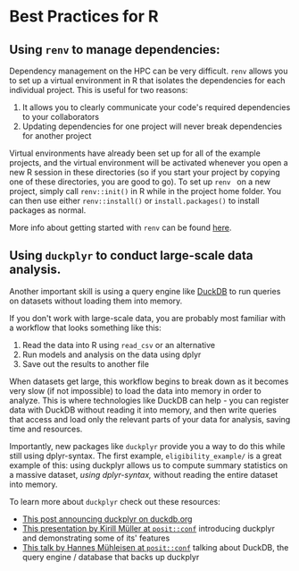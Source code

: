# Best Practices for R

## Using `renv` to manage dependencies:

Dependency management on the HPC can be very difficult. `renv` allows you to
set up a virtual environment in R that isolates the dependencies for each
individual project. This is useful for two reasons:

1. It allows you to clearly communicate your code's required dependencies to your collaborators
2. Updating dependencies for one project will never break dependencies for another project

Virtual environments have already been set up for all of the example projects, and the virtual environment will be activated whenever you open a new R session in these directories (so if you start your project by copying one of these directories, you are good to go).
To set up `renv ` on a new project, simply call `renv::init()` in R while in the project home folder. You can then use either `renv::install()` or `install.packages()` to install packages as normal.

More info about getting started with `renv` can be found [here](https://rstudio.github.io/renv/articles/renv.html).

## Using `duckplyr` to conduct large-scale data analysis.

Another important skill is using a query engine like
[DuckDB](https://duckdb.org/) to run queries on datasets without loading them
into memory.

If you don't work with large-scale data, you are probably most familiar with a
workflow that looks something like this:

1. Read the data into R using `read_csv` or an alternative
1. Run models and analysis on the data using dplyr
1. Save out the results to another file

When datasets get large, this workflow begins to break down as it becomes very
slow (if not impossible) to load the data into memory in order to analyze. This
is where technologies like DuckDB can help - you can register data with DuckDB
without reading it into memory, and then write queries that access and load
only the relevant parts of your data for analysis, saving time and resources.

Importantly, new packages like `duckplyr` provide you a way to do this while
still using dplyr-syntax. The first example, `eligibility_example/` is a great
example of this: using duckplyr allows us to compute summary statistics on a
massive dataset, *using dplyr-syntax,*  without reading the entire dataset into
memory.

To learn more about `duckplyr` check out these resources:

* [This post announcing duckplyr on duckdb.org](https://duckdb.org/2024/04/02/duckplyr.html)
* [This presentation by Kirill Müller at `posit::conf`](https://www.youtube.com/watch?v=V9GwSPjKMKw) introducing duckplyr and demonstrating some of its' features
* [This talk by Hannes Mühleisen at `posit::conf`](https://www.youtube.com/watch?v=9OFzOvV-to4) talking about DuckDB, the query engine / database that backs up duckplyr


